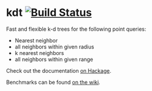 kdt [![Build Status](https://travis-ci.org/giogadi/kdt.svg?branch=master)](https://travis-ci.org/giogadi/kdt)
===

Fast and flexible k-d trees for the following point queries:

* Nearest neighbor
* all neighbors within given radius
* k nearest neighbors
* all neighbors within given range

Check out the documentation [on Hackage](http://hackage.haskell.org/package/kdt).

Benchmarks can be found [on the wiki](https://github.com/giogadi/kdt/wiki/Benchmarks).
